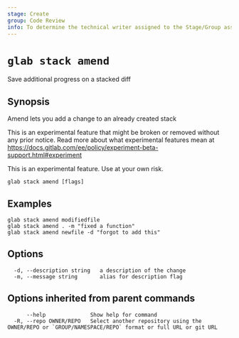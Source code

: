 ```yaml
---
stage: Create
group: Code Review
info: To determine the technical writer assigned to the Stage/Group associated with this page, see https://about.gitlab.com/handbook/product/ux/technical-writing/#assignments
---
```


<!--
This documentation is auto generated by a script.
Please do not edit this file directly. Run `make gen-docs` instead.
-->

# `glab stack amend`

Save additional progress on a stacked diff

## Synopsis

Amend lets you add a change to an already created stack

This is an experimental feature that might be broken or removed without any prior notice.
Read more about what experimental features mean at <https://docs.gitlab.com/ee/policy/experiment-beta-support.html#experiment>

This is an experimental feature. Use at your own risk.

```plaintext
glab stack amend [flags]
```

## Examples

```plaintext
glab stack amend modifiedfile
glab stack amend . -m "fixed a function"
glab stack amend newfile -d "forgot to add this"
```

## Options

```plaintext
  -d, --description string   a description of the change
  -m, --message string       alias for description flag
```

## Options inherited from parent commands

```plaintext
      --help              Show help for command
  -R, --repo OWNER/REPO   Select another repository using the OWNER/REPO or `GROUP/NAMESPACE/REPO` format or full URL or git URL
```
